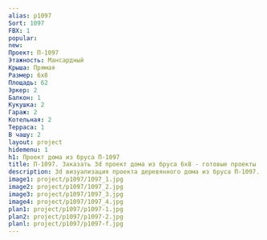 ```yaml
---
alias: p1097
Sort: 1097
FBX: 1
popular: 
new: 
Проект: П-1097
Этажность: Мансардный
Крыша: Прямая
Размер: 6х8
Площадь: 62
Эркер: 2
Балкон: 1
Кукушка: 2
Гараж: 2
Котельная: 2
Терраса: 1
В чашу: 2
layout: project
hidemenu: 1
h1: Проект дома из бруса П-1097
title: П-1097. Заказать 3d проект дома из бруса 6х8 - готовые проекты
description: 3d визуализация проекта деревянного дома из бруса П-1097. Площадь 62 м2, размер 6х8. Вы можете внести любые изменения в проект.
image1: project/p1097/1097_1.jpg
image2: project/p1097/1097_2.jpg
image3: project/p1097/1097_3.jpg
image4: project/p1097/1097_4.jpg
plan1: project/p1097/p1097-1.jpg
plan2: project/p1097/p1097-2.jpg
planl: project/p1097/p1097-f.jpg
---
```

